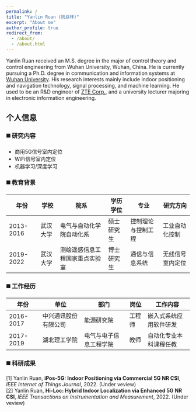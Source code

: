 ```yaml
---
permalink: /
title: "Yanlin Ruan (阮焱林)"
excerpt: "About me"
author_profile: true
redirect_from: 
  - /about/
  - /about.html
---
```


Yanlin Ruan received an M.S. degree in the major of control theory and control engineering from Wuhan University, Wuhan, China. He is currently pursuing a Ph.D. degree in communication and information systems at <a href="https://www.whu.edu.cn/" target="_blank">Wuhan University</a>. His research interests mainly include indoor positioning and navigation technology, signal processing, and machine learning. He used to be an R&D engineer of <a href="https://www.zte.com.cn/china/" target="_blank">ZTE Corp.</a>, and a university lecturer majoring in electronic information engineering.

个人信息
------
### ◼️ 研究内容

* 商用5G信号室内定位
* WiFi信号室内定位
* 机器学习/深度学习

### ◼️ 教育背景

|年份|学校|院系|学历学位|专业|研究方向|
|------|------|------|------|------|------|
|2013-2016|武汉大学|电气与自动化学院自动化系|硕士研究生|控制理论与控制工程|工业自动化控制|
|2019-2022|武汉大学|测绘遥感信息工程国家重点实验室|博士研究生|通信与信息系统|无线信号室内定位|

### ◼️ 工作经历

|年份|单位|部门|岗位|工作内容|
|------|------|------|------|------|
|2016-2017|中兴通讯股份有限公司|能源研究院|工程师|嵌入式系统应用软件研发|
|2017-2019|湖北理工学院|电气与电子信息工程学院|教师|自动化专业本科课程任教|

### ◼️ 科研成果

[1] Yanlin Ruan, **iPos-5G: Indoor Positioning via Commercial 5G NR CSI**, *IEEE Internet of Things Journal*, 2022. (Under veview)  
[2] Yanlin Ruan, **Hi-Loc: Hybrid Indoor Localization via Enhanced 5G NR CSI**, *IEEE Transactions on Instrumentation and Measurement*, 2022. (Under veview)
